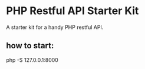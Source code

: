 # PHP Restful API Starter Kit

A starter kit for a handy PHP restful API. 
## how to start:

php -S 127.0.0.1:8000